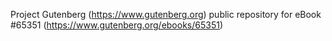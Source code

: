 Project Gutenberg (https://www.gutenberg.org) public repository for
eBook #65351 (https://www.gutenberg.org/ebooks/65351)
